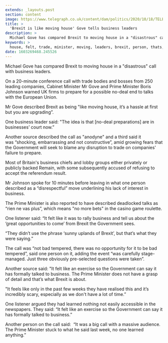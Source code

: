 ```yaml
--- 
extends: _layouts.post 
section: content 
image: https://www.telegraph.co.uk/content/dam/politics/2020/10/18/TELEMMGLPICT000242249031_trans_NvBQzQNjv4BqmRnaWIkzDVpCKltYOKrpmXx-9JIkqdxAXpUQu78vdmk.jpeg?impolicy=logo-overlay 
title: > 
  'Brexit is like moving house' Gove tells business leaders 
description: > 
  Michael Gove has compared Brexit to moving house in a "disastrous" call with business leaders.Mr Gove described Brexit as being "like moving house, it’s a hassle at first but you are upgrading”.Mr Johnson spoke for 10 minutes before leaving in what one person described as a “disrespectful” move underlining his lack of interest in business.The Prime Minister does not have a grasp of detail and that’s what Brexit is about.The Prime Minister stuck to what he said last week, no one learned anything.” 
keywords: > 
  house, felt, trade, minister, moving, leaders, brexit, person, thats, prime, described, tells, business, gove 
date: 1603269468.245526 
--- 
```

<div><p>Michael Gove has compared Brexit to moving house in a "disastrous" call with business leaders.</p>
<p>On a 20-minute conference call with trade bodies and bosses from 250 leading companies, Cabinet Minister Mr Gove and Prime Minister Boris Johnson warned UK firms to prepare for a possible no-deal end to talks with the European Union.</p>
<p>Mr Gove described Brexit as being "like moving house, it&#8217;s a hassle at first but you are upgrading&#8221;.</p>
<p>One business leader said: "The idea is that [no-deal preparations] are in businesses&#8217; court now.&#8221;</p>
<p>Another&#160;source described the call as "anodyne" and a third said it was&#160;&#8220;shocking, embarrassing and not constructive&#8221;, amid growing fears that the Government will seek to&#160;blame&#160;any disruption to trade on companies' failure to prepare.</p>
<p>Most of Britain's business chiefs and lobby groups either privately or publicly backed Remain, with some subsequently accused of refusing to accept the referendum result.</p>
<p>Mr Johnson spoke for 10 minutes before leaving in what one person described as a &#8220;disrespectful&#8221; move underlining his lack of interest in business.</p>
<p>The Prime Minister is also reported to have described deadlocked talks as &#8220;rien ne vas plus&#8221;, which means "no more bets" in the casino game roulette.</p>
<p>One listener said: &#8220;It felt like it was to rally business and tell us about the &#8216;great opportunities to come&#8217; from Brexit the Government sees.</p>
<p>&#8220;They didn&#8217;t use the phrase &#8216;sunny uplands of Brexit&#8217;, but that&#8217;s what they were saying.&#8221;</p>
<p>The call was &#8220;not bad tempered, there was no opportunity for it to be bad tempered&#8221;, said one person on it, adding the event &#8220;was carefully stage-managed. Just three obviously pre-selected questions were taken&#8221;.</p>
<p>Another source said: "It felt like an exercise so the Government can say it has formally talked to business. The Prime Minister does not have a grasp of detail and that&#8217;s what Brexit is about.</p>
<p>"It feels like only in the past few weeks they have realised this and it&#8217;s incredibly scary, especially as we don't have a lot of time.&#8221;</p>
<p>One listener argued they had learned nothing not easily accessible in the newspapers. They said: &#8220;It felt like an exercise so the Government can say it has formally talked to business.&#8221;</p>
<p>Another person on the call said:&#160;&#160;&#8220;It was a big call with a massive audience. The Prime Minister stuck to what he said last week, no one learned anything.&#8221;</p>
</div>